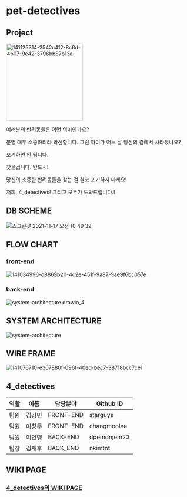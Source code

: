 # pet-detectives

##  Project

<img width="209" alt="141125314-2542c412-8c6d-4b07-9c42-3796bb87b13a" src="https://user-images.githubusercontent.com/83863101/142361753-9d8d3e14-36fa-4deb-b2d4-985b6d921a74.png">

여러분의 반려동물은 어떤 의미인가요?

분명 매우 소중하리라 확신합니다. 그런 아이가 어느 날 당신의 곁에서 사라졌나요? 

포기하면 안 됩니다.

찾을겁니다. 반드시!

당신의 소중한 반려동물을 찾는 걸 결코 포기하지 마세요!

저희, 4_detectives! 그리고 모두가 도와드립니다.!

## DB SCHEME
![스크린샷 2021-11-17 오전 10 49 32](https://user-images.githubusercontent.com/83863101/142362448-683e638f-eabf-4bdb-a483-e5dfd97f9b04.png)

## FLOW CHART
### front-end
![141034996-d8869b20-4c2e-451f-9a87-9ae9f6bc057e](https://user-images.githubusercontent.com/83863101/142362948-5173a6ee-3c30-4f74-83fc-bef04fe7667b.png)

### back-end
![system-architecture drawio_4](https://user-images.githubusercontent.com/83863101/142362493-58400324-35ea-41cb-bf99-8b9b422f9995.png)

## SYSTEM ARCHITECTURE
![system-architecture](https://user-images.githubusercontent.com/83863101/142367682-cc68c93c-b5fd-4214-95ec-65787d0834ee.jpg)

## WIRE FRAME
![141076710-e307880f-096f-40ed-bec7-38718bcc7ce1](https://user-images.githubusercontent.com/83863101/142362581-1df834fd-0b38-4b01-8b74-084e0317db98.jpeg)

## 4_detectives
역할 | 이름 | 담당분야 | Github ID
--- | --- | ------ | ---------
팀원 | 김강민 | FRONT-END | starguys
팀원 | 이창무 | FRONT-END | changmoolee
팀원 | 이인행 | BACK-END | dpemdnjem23
팀장 | 김재후 | BACK_END | nkimtnt

## WIKI PAGE
### [4_detectives의 WIKI PAGE](https://github.com/codestates/pet-detectives/wiki)
